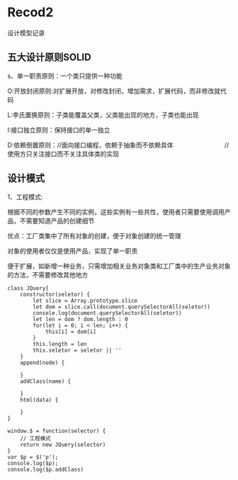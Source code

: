 # Recod2
设计模型记录

## 五大设计原则SOLID

  s、单一职责原则：一个类只提供一种功能
  
  O:开放封闭原则:对扩展开放，对修改封闭，增加需求，扩展代码，而非修改就代码
  
  L:李氏置换原则：子类能覆盖父类，父类能出现的地方，子类也能出现
  
  I:接口独立原则：保持接口的单一独立
  
  D:依赖倒置原则：//面向接口编程，依赖于抽象而不依赖具体
　　　　　　　　//使用方只关注接口而不关注具体类的实现

## 设计模式

1、工程模式:

  根据不同的参数产生不同的实例，这些实例有一些共性，使用者只需要使用调用产品，不需要知道产品的创建细节
  
优点：工厂类集中了所有对象的创建，便于对象创建的统一管理

  对象的使用者仅仅是使用产品，实现了单一职责

  便于扩展，如新增一种业务，只需增加相关业务对象类和工厂类中的生产业务对象的方法，不需要修改其他地方


```
class JQuery{
    constructor(seletor) {
        let slice = Array.prototype.slice
        let dom = slice.call(document.querySelectorAll(seletor))
        console.log(document.querySelectorAll(seletor))
        let len = dom ? dom.length : 0
        for(let i = 0; i < len; i++) {
            this[i] = dom[i]
        }
        this.length = len
        this.seletor = seletor || ''
    }
    append(node) {

    }
    addClass(name) {

    }
    html(data) {

    }
}

window.$ = function(selector) {
    // 工程模式
    return new JQuery(selector)
}
var $p = $('p');
console.log($p);
console.log($p.addClass)
```

